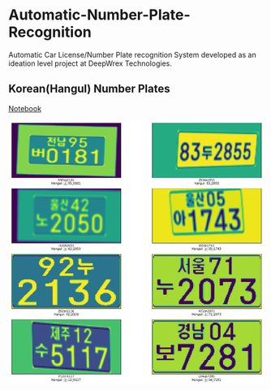 # Automatic-Number-Plate-Recognition

Automatic Car License/Number Plate recognition System developed as an ideation level project at DeepWrex Technologies.

## Korean(Hangul) Number Plates

[Notebook](./Korean_License_Plate.ipynb)

![Korean License Plate Results](./korean_license_plate.png)

